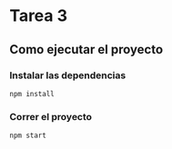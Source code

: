 # Tarea 3

## Como ejecutar el proyecto

### Instalar las dependencias

`
npm install
`

### Correr el proyecto

`
npm start
`